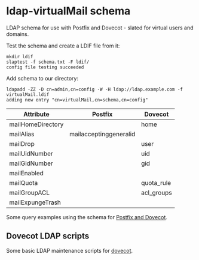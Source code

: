 # ldap-virtualMail schema
LDAP schema for use with Postfix and Dovecot - slated for virtual users and domains.

Test the schema and create a LDIF file from it:

    mkdir ldif
    slaptest -f schema.txt -F ldif/
    config file testing succeeded

Add schema to our directory:
    
    ldapadd -ZZ -D cn=admin,cn=config -W -H ldap://ldap.example.com -f virtualMail.ldif
    adding new entry "cn=virtualMail,cn=schema,cn=config"

| Attribute         | Postfix                | Dovecot    |
|-------------------|------------------------|------------|
| mailHomeDirectory |                        | home       |
| mailAlias         | mailacceptinggeneralid |            |
| mailDrop          |                        | user       |
| mailUidNumber     |                        | uid        |
| mailGidNumber     |                        | gid        |
| mailEnabled       |                        |            |
| mailQuota         |                        | quota_rule |
| mailGroupACL      |                        | acl_groups |
| mailExpungeTrash  |                        |            |

Some query examples using the schema for [Postfix and Dovecot](https://github.com/tleuxner/ldap-virtualMail/tree/master/etc).

## Dovecot LDAP scripts
Some basic LDAP maintenance scripts for [dovecot](https://github.com/tleuxner/dovecot).

